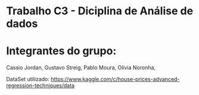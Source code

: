 # Trabalho C3 - Diciplina de Análise de dados

# Integrantes do grupo: 
  
  Cassio Jordan,
  Gustavo Streig,
  Pablo Moura,
  Olívia Noronha,
  
DataSet utilizado: 
https://www.kaggle.com/c/house-prices-advanced-regression-techniques/data
